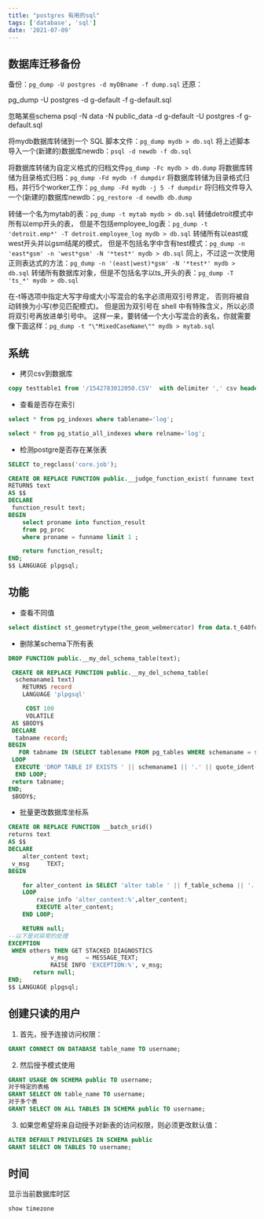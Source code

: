 ```yaml
---
title: "postgres 有用的sql"
tags: ['database', 'sql']
date: '2021-07-09'
---
```


## 数据库迁移备份

备份：`pg_dump -U postgres -d myDBname -f dump.sql`
还原：

pg_dump -U postgres -d g-default -f g-default.sql

忽略某些schema
psql -N data -N public_data -d g-default -U postgres -f g-default.sql

将mydb数据库转储到一个 SQL 脚本文件：`pg_dump mydb > db.sql`
将上述脚本导入一个(新建的)数据库newdb：`psql -d newdb -f db.sql`

将数据库转储为自定义格式的归档文件`pg_dump -Fc mydb > db.dump`
将数据库转储为目录格式归档：`pg_dump -Fd mydb -f dumpdir`
将数据库转储为目录格式归档，并行5个worker工作：`pg_dump -Fd mydb -j 5 -f dumpdir`
将归档文件导入一个(新建的)数据库newdb：`pg_restore -d newdb db.dump`

转储一个名为mytab的表：`pg_dump -t mytab mydb > db.sql`
转储detroit模式中所有以emp开头的表， 但是不包括employee_log表：`pg_dump -t 'detroit.emp*' -T detroit.employee_log mydb > db.sql`
转储所有以east或west开头并以gsm结尾的模式， 但是不包括名字中含有test模式：`pg_dump -n 'east*gsm' -n 'west*gsm' -N '*test*' mydb > db.sql`
同上，不过这一次使用正则表达式的方法：`pg_dump -n '(east|west)*gsm' -N '*test*' mydb > db.sql`
转储所有数据库对象，但是不包括名字以ts_开头的表：`pg_dump -T 'ts_*' mydb > db.sql`

在-t等选项中指定大写字母或大小写混合的名字必须用双引号界定， 否则将被自动转换为小写(参见匹配模式)。 但是因为双引号在 shell 中有特殊含义，所以必须将双引号再放进单引号中。 这样一来，要转储一个大小写混合的表名，你就需要像下面这样：`pg_dump -t "\"MixedCaseName\"" mydb > mytab.sql`

## 系统

+ 拷贝csv到数据库

```sql
copy testtable1 from '/1542783012050.CSV'  with delimiter ',' csv header;
```

+ 查看是否存在索引

```sql
select * from pg_indexes where tablename='log';

select * from pg_statio_all_indexes where relname='log';
```

+ 检测postgre是否存在某张表
<!-- SELECT EXISTS ( SELECT 1 FROM pg_tables WHERE  schemaname = 'public' AND tablename = 'geohey_version')  -->
```sql
SELECT to_regclass('core.job');

CREATE OR REPLACE FUNCTION public.__judge_function_exist( funname text )
RETURNS text
AS $$
DECLARE
 function_result text;
BEGIN
    select proname into function_result
    from pg_proc 
    where proname = funname limit 1 ;

    return function_result;
END;
$$ LANGUAGE plpgsql;
```

## 功能

+ 查看不同值

```sql
select distinct st_geometrytype(the_geom_webmercator) from data.t_640fd1e07b9611e9948a898c1d7e1ea0
```

+ 删除某schema下所有表

```sql
DROP FUNCTION public.__my_del_schema_table(text);

 CREATE OR REPLACE FUNCTION public.__my_del_schema_table(
  schemaname1 text)
    RETURNS record
    LANGUAGE 'plpgsql'

     COST 100
     VOLATILE 
 AS $BODY$
 DECLARE
  tabname record;
BEGIN
   FOR tabname IN (SELECT tablename FROM pg_tables WHERE schemaname = schemaname1)
 LOOP
  EXECUTE 'DROP TABLE IF EXISTS ' || schemaname1 || '.' || quote_ident(tabname.tablename) || ' CASCADE';
  END LOOP;
 return tabname;
END;
 $BODY$;

```

+ 批量更改数据库坐标系

```sql
CREATE OR REPLACE FUNCTION __batch_srid()
returns text
AS $$
DECLARE
    alter_content text;
 v_msg     TEXT;
BEGIN

    for alter_content in SELECT 'alter table ' || f_table_schema || '.' || f_table_name || ' alter column the_geom_webmercator type geometry(' || type || ',3857) using st_setsrid(the_geom_webmercator,3857);' FROM geometry_columns where f_geometry_column='the_geom_webmercator' and srid>900000
    LOOP
        raise info 'alter_content:%',alter_content;
        EXECUTE alter_content;
    END LOOP;

    RETURN null;
--以下是对异常的处理
EXCEPTION
 WHEN others THEN GET STACKED DIAGNOSTICS
            v_msg     = MESSAGE_TEXT;
            RAISE INFO 'EXCEPTION:%', v_msg;
       return null;
END;
$$ LANGUAGE plpgsql;
```

## 创建只读的用户

1. 首先，授予连接访问权限：

```sql
GRANT CONNECT ON DATABASE table_name TO username;
```

2. 然后授予模式使用

```sql
GRANT USAGE ON SCHEMA public TO username;
对于特定的表格
GRANT SELECT ON table_name TO username;
对于多个表
GRANT SELECT ON ALL TABLES IN SCHEMA public TO username;
```

3. 如果您希望将来自动授予对新表的访问权限，则必须更改默认值：

```sql
ALTER DEFAULT PRIVILEGES IN SCHEMA public
GRANT SELECT ON TABLES TO username;
```

## 时间

显示当前数据库时区

```sql
show timezone
```
